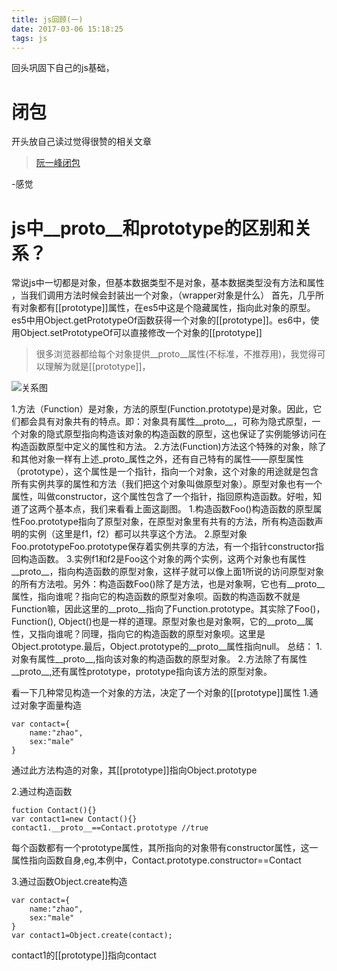 ```yaml
---
title: js回顾(一)
date: 2017-03-06 15:18:25
tags: js
---
```


回头巩固下自己的js基础，
# 闭包 #
开头放自己读过觉得很赞的相关文章
>[阮一峰闭包](http://www.ruanyifeng.com/blog/2009/08/learning_javascript_closures.html)

-感觉

# js中__proto__和prototype的区别和关系？ #
常说js中一切都是对象，但基本数据类型不是对象，基本数据类型没有方法和属性 ，当我们调用方法时候会封装出一个对象，（wrapper对象是什么）
首先，几乎所有对象都有[[prototype]]属性，在es5中这是个隐藏属性，指向此对象的原型。es5中用Object.getPrototypeOf函数获得一个对象的[[prototype]]。es6中，使用Object.setPrototypeOf可以直接修改一个对象的[[prototype]]
>很多浏览器都给每个对象提供__proto__属性(不标准，不推荐用)，我觉得可以理解为就是[[prototype]]，

![关系图](http://i.imgur.com/0G4COrD.png)

1.方法（Function）是对象，方法的原型(Function.prototype)是对象。因此，它们都会具有对象共有的特点。即：对象具有属性__proto__，可称为隐式原型，一个对象的隐式原型指向构造该对象的构造函数的原型，这也保证了实例能够访问在构造函数原型中定义的属性和方法。
2.方法(Function)方法这个特殊的对象，除了和其他对象一样有上述_proto_属性之外，还有自己特有的属性——原型属性（prototype），这个属性是一个指针，指向一个对象，这个对象的用途就是包含所有实例共享的属性和方法（我们把这个对象叫做原型对象）。原型对象也有一个属性，叫做constructor，这个属性包含了一个指针，指回原构造函数。好啦，知道了这两个基本点，我们来看看上面这副图。
1.构造函数Foo()构造函数的原型属性Foo.prototype指向了原型对象，在原型对象里有共有的方法，所有构造函数声明的实例（这里是f1，f2）都可以共享这个方法。
2.原型对象Foo.prototypeFoo.prototype保存着实例共享的方法，有一个指针constructor指回构造函数。
3.实例f1和f2是Foo这个对象的两个实例，这两个对象也有属性__proto__，指向构造函数的原型对象，这样子就可以像上面1所说的访问原型对象的所有方法啦。另外：构造函数Foo()除了是方法，也是对象啊，它也有__proto__属性，指向谁呢？指向它的构造函数的原型对象呗。函数的构造函数不就是Function嘛，因此这里的__proto__指向了Function.prototype。其实除了Foo()，Function(), Object()也是一样的道理。原型对象也是对象啊，它的__proto__属性，又指向谁呢？同理，指向它的构造函数的原型对象呗。这里是Object.prototype.最后，Object.prototype的__proto__属性指向null。
总结：
1.对象有属性__proto__,指向该对象的构造函数的原型对象。
2.方法除了有属性__proto__,还有属性prototype，prototype指向该方法的原型对象。

看一下几种常见构造一个对象的方法，决定了一个对象的[[prototype]]属性
1.通过对象字面量构造

    var contact={
        name:"zhao",
        sex:"male"
    }

通过此方法构造的对象，其[[prototype]]指向Object.prototype

2.通过构造函数

    fuction Contact(){}
    var contact1=new Contact(){}
    contact1.__proto__==Contact.prototype //true

每个函数都有一个prototype属性，其所指向的对象带有constructor属性，这一属性指向函数自身,eg,本例中，Contact.prototype.constructor==Contact

3.通过函数Object.create构造

    var contact={
        name:"zhao",
        sex:"male"
    }
    var contact1=Object.create(contact);

contact1的[[prototype]]指向contact
